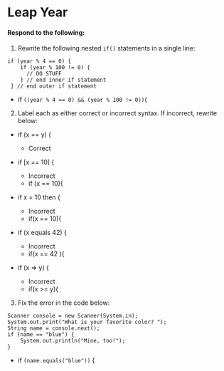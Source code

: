 # Leap Year
#### Respond to the following:

1. Rewrite the following nested `if()` statements in a single line:
  ```
  if (year % 4 == 0) {
      if (year % 100 != 0) {
        // DO STUFF
      } // end inner if statement
   } // end outer if statement
  ```
  * if `((year % 4 == 0) && (year % 100 != 0))`{


2. Label each as either correct or incorrect syntax. If incorrect, rewrite below:
  * if (x == y) {

    * Correct

  * if [x == 10] {

    * Incorrect
    * if (x == 10){

  * if x = 10 then {

    * Incorrect
    * if(x == 10){

  * if (x equals 42) {

    * Incorrect
    * if(x == 42 ){

  * if (x => y) {

    * Incorrect
    * if(x >= y){


3. Fix the error in the code below:

  ```
  Scanner console = new Scanner(System.in);
  System.out.print("What is your favorite color? ");
  String name = console.next();
  if (name == "blue") {
      System.out.println("Mine, too!");
  }
  ```

  * if `(name.equals("blue"))` {
